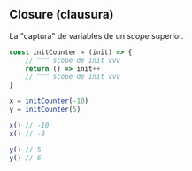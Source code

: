 ## Closure (clausura)

La "captura" de variables de un *scope* superior.

```js
const initCounter = (init) => {
    // ^^^ scope de init vvv
    return () => init++
    // ^^^ scope de init vvv
}

x = initCounter(-10)
y = initCounter(5)

x() // -10
x() // -9

y() // 5
y() // 6
```
